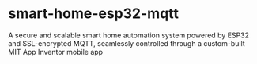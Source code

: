 # smart-home-esp32-mqtt
A secure and scalable smart home automation system powered by ESP32 and SSL-encrypted MQTT, seamlessly controlled through a custom-built MIT App Inventor mobile app
